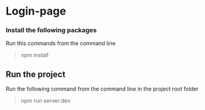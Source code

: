 # Login-page

### Install the following packages
Run this commands from the command line
> npm install

## Run the project
Run the following command from the command line in the project root folder
> npm run server:dev